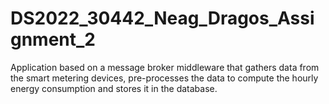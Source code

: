 # DS2022_30442_Neag_Dragos_Assignment_2
Application based on a message broker middleware that gathers data from the smart metering devices, pre-processes the data to compute the hourly energy consumption and stores it in the database. 
